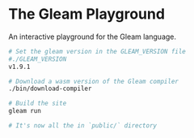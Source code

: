 # The Gleam Playground

An interactive playground for the Gleam language.

```sh
# Set the gleam version in the GLEAM_VERSION file
#./GLEAM_VERSION
v1.9.1

# Download a wasm version of the Gleam compiler
./bin/download-compiler

# Build the site
gleam run

# It's now all the in `public/` directory
```
